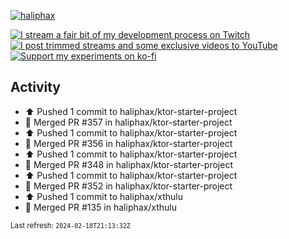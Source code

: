 [![haliphax](https://pbs.twimg.com/profile_banners/458808076/1545597092/1500x500)](https://haliphax.dev)

[![I stream a fair bit of my development process on Twitch](https://img.shields.io/twitch/status/haliphax?logo=twitch&style=for-the-badge)](https://twitch.tv/haliphax) &nbsp; [![I post trimmed streams and some exclusive videos to YouTube](https://img.shields.io/badge/youtube-watch-f00?logo=youtube&style=for-the-badge)](https://youtube.com/haliphaxyt) &nbsp; [![Support my experiments on ko-fi](https://img.shields.io/badge/kofi-support-ff5e5b?logo=ko-fi&style=for-the-badge)](https://ko-fi.com/haliphax)

## Activity

* ⬆️ Pushed 1 commit to haliphax/ktor-starter-project
* 🎉 Merged PR #357 in haliphax/ktor-starter-project
* ⬆️ Pushed 1 commit to haliphax/ktor-starter-project
* 🎉 Merged PR #356 in haliphax/ktor-starter-project
* ⬆️ Pushed 1 commit to haliphax/ktor-starter-project
* 🎉 Merged PR #348 in haliphax/ktor-starter-project
* ⬆️ Pushed 1 commit to haliphax/ktor-starter-project
* 🎉 Merged PR #352 in haliphax/ktor-starter-project
* ⬆️ Pushed 1 commit to haliphax/xthulu
* 🎉 Merged PR #135 in haliphax/xthulu

<small>Last refresh: `2024-02-18T21:13:32Z`</small>
